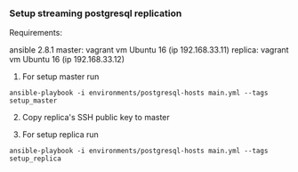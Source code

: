### Setup streaming postgresql replication

Requirements: 

ansible 2.8.1
master: vagrant vm Ubuntu 16 (ip 192.168.33.11) 
replica: vagrant vm Ubuntu 16 (ip 192.168.33.12) 

1. For setup master run

```
ansible-playbook -i environments/postgresql-hosts main.yml --tags setup_master
```

2. Copy replica's SSH public key to master

3. For setup replica run

```
ansible-playbook -i environments/postgresql-hosts main.yml --tags setup_replica
```